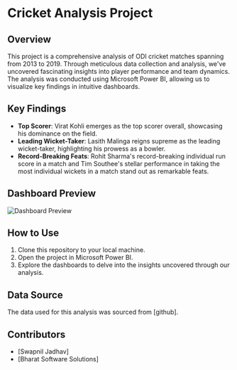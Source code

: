 # Cricket Analysis Project

## Overview
This project is a comprehensive analysis of ODI cricket matches spanning from 2013 to 2019. Through meticulous data collection and analysis, we've uncovered fascinating insights into player performance and team dynamics. The analysis was conducted using Microsoft Power BI, allowing us to visualize key findings in intuitive dashboards.

## Key Findings
- **Top Scorer**: Virat Kohli emerges as the top scorer overall, showcasing his dominance on the field.
- **Leading Wicket-Taker**: Lasith Malinga reigns supreme as the leading wicket-taker, highlighting his prowess as a bowler.
- **Record-Breaking Feats**: Rohit Sharma's record-breaking individual run score in a match and Tim Southee's stellar performance in taking the most individual wickets in a match stand out as remarkable feats.

## Dashboard Preview
![Dashboard Preview](dashboard_preview.png)

## How to Use
1. Clone this repository to your local machine.
2. Open the project in Microsoft Power BI.
3. Explore the dashboards to delve into the insights uncovered through our analysis.

## Data Source
The data used for this analysis was sourced from [github].

## Contributors
- [Swapnil Jadhav]
- [Bharat Software Solutions]


